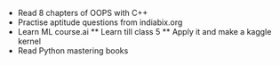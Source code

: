 - Read 8 chapters of OOPS with C++
- Practise aptitude questions from indiabix.org
- Learn ML course.ai
** Learn till class 5
** Apply it and make a kaggle kernel
- Read Python mastering books